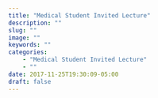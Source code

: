 ```yaml
---
title: "Medical Student Invited Lecture"
description: ""
slug: ""
image: ""
keywords: ""
categories: 
    - "Medical Student Invited Lecture"
    - ""
date: 2017-11-25T19:30:09-05:00
draft: false
---
```

